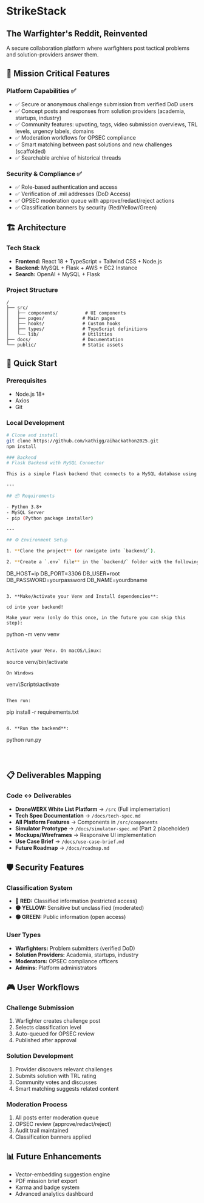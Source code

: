 
# StrikeStack
## The Warfighter's Reddit, Reinvented 

A secure collaboration platform where warfighters post tactical problems and solution-providers answer them.

## 🎯 Mission Critical Features

### Platform Capabilities ✅
- ✅ Secure or anonymous challenge submission from verified DoD users
- ✅ Concept posts and responses from solution providers (academia, startups, industry)
- ✅ Community features: upvoting, tags, video submission overviews, TRL levels, urgency labels, domains
- ✅ Moderation workflows for OPSEC compliance
- ✅ Smart matching between past solutions and new challenges (scaffolded)
- ✅ Searchable archive of historical threads

### Security & Compliance ✅
- ✅ Role-based authentication and access
- ✅ Verification of .mil addresses (DoD Access)
- ✅ OPSEC moderation queue with approve/redact/reject actions
- ✅ Classification banners by security (Red/Yellow/Green)

## 🏗️ Architecture

### Tech Stack
- **Frontend:** React 18 + TypeScript + Tailwind CSS + Node.js
- **Backend:** MySQL + Flask + AWS + EC2 Instance 
- **Search:** OpenAI + MySQL + Flask

### Project Structure
```
/
├── src/
│   ├── components/          # UI components
│   ├── pages/              # Main pages
│   ├── hooks/              # Custom hooks
│   ├── types/              # TypeScript definitions
│   └── lib/                # Utilities
├── docs/                   # Documentation
└── public/                 # Static assets
```

## 🚀 Quick Start

### Prerequisites
- Node.js 18+
- Axios
- Git

### Local Development
```bash
# Clone and install
git clone https://github.com/kathigg/aihackathon2025.git
npm install

### Backend 
# Flask Backend with MySQL Connector

This is a simple Flask backend that connects to a MySQL database using `mysql-connector-python`, designed to work with a React frontend.

---

## 📦 Requirements

- Python 3.8+
- MySQL Server
- pip (Python package installer)

---

## ⚙️ Environment Setup

1. **Clone the project** (or navigate into `backend/`).

2. **Create a `.env` file** in the `backend/` folder with the following structure: 
```
DB_HOST=ip
DB_PORT=3306
DB_USER=root
DB_PASSWORD=yourpassword
DB_NAME=yourdbname
```

3. **Make/Activate your Venv and Install dependencies**:

cd into your backend!

Make your venv (only do this once, in the future you can skip this step):
```
python -m venv venv 
```

Activate your Venv. On macOS/Linux:
```
source venv/bin/activate
```
On Windows
```
venv\Scripts\activate
```

Then run: 
```
pip install -r requirements.txt
```

4. **Run the backend**:
```
python run.py
```



```


## 📋 Deliverables Mapping

### Code ↔ Deliverables
- **DroneWERX White List Platform** → `/src` (Full implementation)
- **Tech Spec Documentation** → `/docs/tech-spec.md`
- **All Platform Features** → Components in `/src/components`
- **Simulator Prototype** → `/docs/simulator-spec.md` (Part 2 placeholder)
- **Mockups/Wireframes** → Responsive UI implementation
- **Use Case Brief** → `/docs/use-case-brief.md`
- **Future Roadmap** → `/docs/roadmap.md`

## 🛡️ Security Features

### Classification System
- **🔴 RED:** Classified information (restricted access)
- **🟡 YELLOW:** Sensitive but unclassified (moderated)
- **🟢 GREEN:** Public information (open access)

### User Types
- **Warfighters:** Problem submitters (verified DoD)
- **Solution Providers:** Academia, startups, industry
- **Moderators:** OPSEC compliance officers
- **Admins:** Platform administrators

## 🎮 User Workflows

### Challenge Submission
1. Warfighter creates challenge post
2. Selects classification level
3. Auto-queued for OPSEC review
4. Published after approval

### Solution Development
1. Provider discovers relevant challenges
2. Submits solution with TRL rating
3. Community votes and discusses
4. Smart matching suggests related content

### Moderation Process
1. All posts enter moderation queue
2. OPSEC review (approve/redact/reject)
3. Audit trail maintained
4. Classification banners applied

## 📊 Future Enhancements
- Vector-embedding suggestion engine
- PDF mission brief export
- Karma and badge system
- Advanced analytics dashboard
